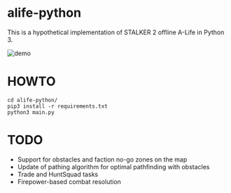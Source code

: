# alife-python
This is a hypothetical implementation of STALKER 2 offline A-Life in Python 3.

![demo](https://media4.giphy.com/media/v1.Y2lkPTc5MGI3NjExOThnZzhzbno1NmU1YXJ3eTE0ZzV0cHRoZjY0OHpjYjdwam5tenByZCZlcD12MV9pbnRlcm5hbF9naWZfYnlfaWQmY3Q9Zw/VVh03jGxzHFca1aLjQ/giphy.gif)

# HOWTO
    cd alife-python/
    pip3 install -r requirements.txt
    python3 main.py

# TODO
- Support for obstacles and faction no-go zones on the map
- Update of pathing algorithm for optimal pathfinding with obstacles
- Trade and HuntSquad tasks
- Firepower-based combat resolution
